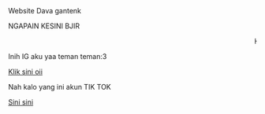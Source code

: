 <html lang="en">
    <head>
        Website Dava gantenk
    </head>
    <body>
                <meta charset="UTF-8">
        <p>
        <p>NGAPAIN KESINI BJIR</p>
        <marquee> Halo coy </marquee>
        <p></p>
        <p>Inih IG aku yaa teman teman:3</p>
        <a href="https://www.instagram.com/dava_something_slebew?igsh=bHEzcmM0ODR5dDZj">Klik sini oii</a>
        <p></p>
        <p>Nah kalo yang ini akun TIK TOK <P>
            <a href="https://www.tiktok.com/@davarabby?_t=8jOEE7v0vSb&_r=1">Sini sini</a>
